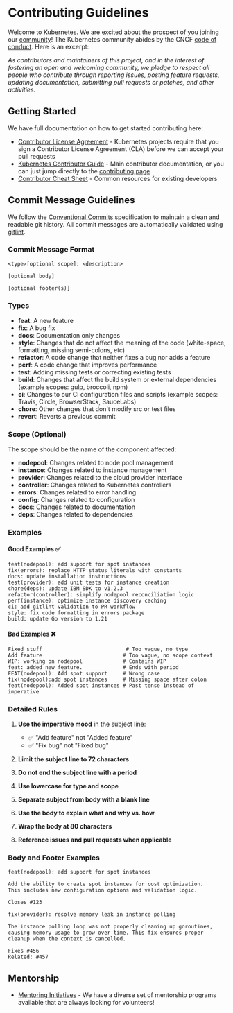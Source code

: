 # Contributing Guidelines

Welcome to Kubernetes. We are excited about the prospect of you joining our [community](https://git.k8s.io/community)! The Kubernetes community abides by the CNCF [code of conduct](code-of-conduct.md). Here is an excerpt:

_As contributors and maintainers of this project, and in the interest of fostering an open and welcoming community, we pledge to respect all people who contribute through reporting issues, posting feature requests, updating documentation, submitting pull requests or patches, and other activities._

## Getting Started

We have full documentation on how to get started contributing here:

<!---
If your repo has certain guidelines for contribution, put them here ahead of the general k8s resources
-->

- [Contributor License Agreement](https://git.k8s.io/community/CLA.md) - Kubernetes projects require that you sign a Contributor License Agreement (CLA) before we can accept your pull requests
- [Kubernetes Contributor Guide](https://k8s.dev/guide) - Main contributor documentation, or you can just jump directly to the [contributing page](https://k8s.dev/docs/guide/contributing/)
- [Contributor Cheat Sheet](https://k8s.dev/cheatsheet) - Common resources for existing developers


## Commit Message Guidelines

We follow the [Conventional Commits](https://www.conventionalcommits.org/) specification to maintain a clean and readable git history. All commit messages are automatically validated using [gitlint](https://github.com/jorisroovers/gitlint).

### Commit Message Format

```
<type>[optional scope]: <description>

[optional body]

[optional footer(s)]
```

### Types

- **feat**: A new feature
- **fix**: A bug fix
- **docs**: Documentation only changes
- **style**: Changes that do not affect the meaning of the code (white-space, formatting, missing semi-colons, etc)
- **refactor**: A code change that neither fixes a bug nor adds a feature
- **perf**: A code change that improves performance
- **test**: Adding missing tests or correcting existing tests
- **build**: Changes that affect the build system or external dependencies (example scopes: gulp, broccoli, npm)
- **ci**: Changes to our CI configuration files and scripts (example scopes: Travis, Circle, BrowserStack, SauceLabs)
- **chore**: Other changes that don't modify src or test files
- **revert**: Reverts a previous commit

### Scope (Optional)

The scope should be the name of the component affected:

- **nodepool**: Changes related to node pool management
- **instance**: Changes related to instance management
- **provider**: Changes related to the cloud provider interface
- **controller**: Changes related to Kubernetes controllers
- **errors**: Changes related to error handling
- **config**: Changes related to configuration
- **docs**: Changes related to documentation
- **deps**: Changes related to dependencies

### Examples

#### Good Examples ✅

```
feat(nodepool): add support for spot instances
fix(errors): replace HTTP status literals with constants
docs: update installation instructions
test(provider): add unit tests for instance creation
chore(deps): update IBM SDK to v1.2.3
refactor(controller): simplify nodepool reconciliation logic
perf(instance): optimize instance discovery caching
ci: add gitlint validation to PR workflow
style: fix code formatting in errors package
build: update Go version to 1.21
```

#### Bad Examples ❌

```
Fixed stuff                           # Too vague, no type
Add feature                          # Too vague, no scope context
WIP: working on nodepool             # Contains WIP
feat: added new feature.             # Ends with period
FEAT(nodepool): Add spot support     # Wrong case
fix(nodepool):add spot instances     # Missing space after colon
feat(nodepool): Added spot instances # Past tense instead of imperative
```

### Detailed Rules

1. **Use the imperative mood** in the subject line:
   - ✅ "Add feature" not "Added feature"
   - ✅ "Fix bug" not "Fixed bug"

2. **Limit the subject line to 72 characters**

3. **Do not end the subject line with a period**

4. **Use lowercase for type and scope**

5. **Separate subject from body with a blank line**

6. **Use the body to explain what and why vs. how**

7. **Wrap the body at 80 characters**

8. **Reference issues and pull requests when applicable**

### Body and Footer Examples

```
feat(nodepool): add support for spot instances

Add the ability to create spot instances for cost optimization.
This includes new configuration options and validation logic.

Closes #123
```

```
fix(provider): resolve memory leak in instance polling

The instance polling loop was not properly cleaning up goroutines,
causing memory usage to grow over time. This fix ensures proper
cleanup when the context is cancelled.

Fixes #456
Related: #457
```

## Mentorship

- [Mentoring Initiatives](https://k8s.dev/community/mentoring) - We have a diverse set of mentorship programs available that are always looking for volunteers!

<!---
Custom Information - if you're copying this template for the first time you can add custom content here, for example:

## Contact Information

- [Slack channel](https://kubernetes.slack.com/messages/kubernetes-users) - Replace `kubernetes-users` with your slack channel string, this will send users directly to your channel.
- [Mailing list](URL)
-->
